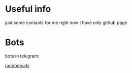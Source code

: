 # Useful info 
just some contants for me
right now I have only github page

# Bots
bots in telegram: <a href='https://t.me/aiforcats_bot'> <p> randomcats </p> </a>
